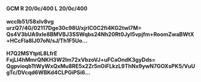 #### GCM R 20/0c/400 L 20/0c/400
**wccIb51/58xlv8vg**<br/>**urzQ7/4G/02117Dge30c98U/xjrIC0C2fi4KG2twl7M=**<br/>**Qs4V3bUA9xIe8BMVBJ3SSWqbs24Nh20Rt0JyI5vpjfm+RoomZwaBWtX+HCcFla8IJ07oN/sJ/Th1F5Uo...**<br/><br/>
**H7Q2MSYtptL8LfrE**<br/>**FxjLl4hMmrQNKH3W2lm72xVbzoVJ+uFCaOndK3gyDds=**<br/>**QgpvioqbTtWyWxQxMu8RE5x2Zr5nOiFLkzL9ThNx9ywN7GOXsPK5/VuUgTc/DVcqd6WBKd4CLPGiPSi6...**